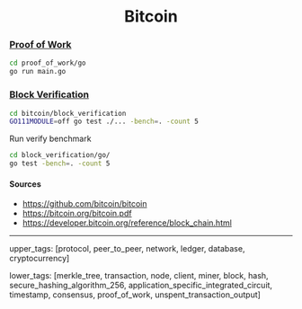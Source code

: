 <h1 align="center">Bitcoin</h1>

### [Proof of Work](./proof_of_work)

```bash
cd proof_of_work/go
go run main.go
```

### [Block Verification](./block_verification)

```bash
cd bitcoin/block_verification
GO111MODULE=off go test ./... -bench=. -count 5
```

Run verify benchmark

```bash
cd block_verification/go/
go test -bench=. -count 5
```

#### Sources

- <https://github.com/bitcoin/bitcoin>
- <https://bitcoin.org/bitcoin.pdf>
- <https://developer.bitcoin.org/reference/block_chain.html>

---
upper_tags: [protocol, peer_to_peer, network, ledger, database, cryptocurrency]

lower_tags: [merkle_tree, transaction, node, client, miner, block, hash, secure_hashing_algorithm_256, application_specific_integrated_circuit, timestamp, consensus, proof_of_work, unspent_transaction_output]
